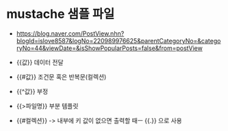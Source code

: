 # mustache 샘플 파일

- https://blog.naver.com/PostView.nhn?blogId=islove8587&logNo=220989976625&parentCategoryNo=&categoryNo=44&viewDate=&isShowPopularPosts=false&from=postView

- {{값}} 데이터 전달

- {{#값}} 조건문 혹은 반복문(컬렉션)

- {{^값}} 부정

- {{>파일명}} 부분 템플릿

- {{#컬렉션}} -> 내부에 키 값이 없으면 출력할 때ㅡ {{.}} 으로 사용

